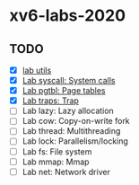 # xv6-labs-2020

## TODO
- [x] [lab utils](https://github.com/ZiheLiu/xv6-labs-2020/tree/util)
- [x] [Lab syscall: System calls](https://github.com/ZiheLiu/xv6-labs-2020/tree/syscall)
- [x] [Lab pgtbl: Page tables](https://github.com/ZiheLiu/xv6-labs-2020/tree/pgtbl)
- [x] [Lab traps: Trap](https://github.com/ZiheLiu/xv6-labs-2020/tree/traps)
- [ ] Lab lazy: Lazy allocation
- [ ] Lab cow: Copy-on-write fork
- [ ] Lab thread: Multithreading
- [ ] Lab lock: Parallelism/locking
- [ ] Lab fs: File system
- [ ] Lab mmap: Mmap
- [ ] Lab net: Network driver
